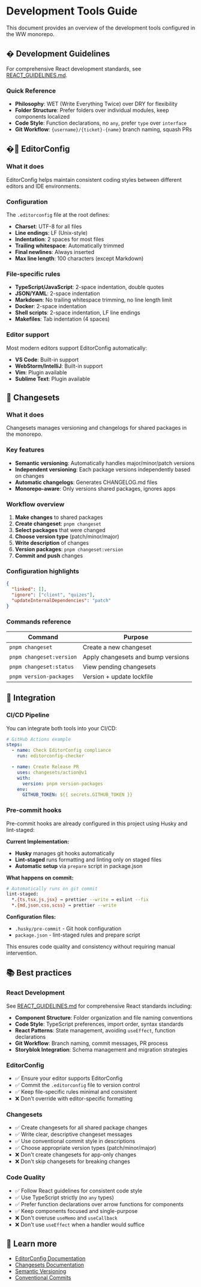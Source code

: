 # Development Tools Guide

This document provides an overview of the development tools configured in the WW monorepo.

## � Development Guidelines

For comprehensive React development standards, see [REACT_GUIDELINES.md](./REACT_GUIDELINES.md).

### Quick Reference

- **Philosophy**: WET (Write Everything Twice) over DRY for flexibility
- **Folder Structure**: Prefer folders over individual modules, keep components localized
- **Code Style**: Function declarations, no `any`, prefer `type` over `interface`
- **Git Workflow**: `{username}/{ticket}-{name}` branch naming, squash PRs

## �📝 EditorConfig

### What it does

EditorConfig helps maintain consistent coding styles between different editors and IDE environments.

### Configuration

The `.editorconfig` file at the root defines:

- **Charset**: UTF-8 for all files
- **Line endings**: LF (Unix-style)
- **Indentation**: 2 spaces for most files
- **Trailing whitespace**: Automatically trimmed
- **Final newlines**: Always inserted
- **Max line length**: 100 characters (except Markdown)

### File-specific rules

- **TypeScript/JavaScript**: 2-space indentation, double quotes
- **JSON/YAML**: 2-space indentation
- **Markdown**: No trailing whitespace trimming, no line length limit
- **Docker**: 2-space indentation
- **Shell scripts**: 2-space indentation, LF line endings
- **Makefiles**: Tab indentation (4 spaces)

### Editor support

Most modern editors support EditorConfig automatically:

- **VS Code**: Built-in support
- **WebStorm/IntelliJ**: Built-in support
- **Vim**: Plugin available
- **Sublime Text**: Plugin available

## 🔄 Changesets

### What it does

Changesets manages versioning and changelogs for shared packages in the monorepo.

### Key features

- **Semantic versioning**: Automatically handles major/minor/patch versions
- **Independent versioning**: Each package versions independently based on changes
- **Automatic changelogs**: Generates CHANGELOG.md files
- **Monorepo-aware**: Only versions shared packages, ignores apps

### Workflow overview

1. **Make changes** to shared packages
2. **Create changeset**: `pnpm changeset`
3. **Select packages** that were changed
4. **Choose version type** (patch/minor/major)
5. **Write description** of changes
6. **Version packages**: `pnpm changeset:version`
7. **Commit and push** changes

### Configuration highlights

```json
{
  "linked": [],
  "ignore": ["client", "quizes"],
  "updateInternalDependencies": "patch"
}
```

### Commands reference

| Command                  | Purpose                            |
| ------------------------ | ---------------------------------- |
| `pnpm changeset`         | Create a new changeset             |
| `pnpm changeset:version` | Apply changesets and bump versions |
| `pnpm changeset:status`  | View pending changesets            |
| `pnpm version-packages`  | Version + update lockfile          |

## 🔗 Integration

### CI/CD Pipeline

You can integrate both tools into your CI/CD:

```yaml
# GitHub Actions example
steps:
  - name: Check EditorConfig compliance
    run: editorconfig-checker

  - name: Create Release PR
    uses: changesets/action@v1
    with:
      version: pnpm version-packages
    env:
      GITHUB_TOKEN: ${{ secrets.GITHUB_TOKEN }}
```

### Pre-commit hooks

Pre-commit hooks are already configured in this project using Husky and lint-staged:

**Current Implementation:**

- **Husky** manages git hooks automatically
- **Lint-staged** runs formatting and linting only on staged files
- **Automatic setup** via `prepare` script in package.json

**What happens on commit:**

```bash
# Automatically runs on git commit
lint-staged:
  *.{ts,tsx,js,jsx} → prettier --write → eslint --fix
  *.{md,json,css,scss} → prettier --write
```

**Configuration files:**

- `.husky/pre-commit` - Git hook configuration
- `package.json` - lint-staged rules and prepare script

This ensures code quality and consistency without requiring manual intervention.

## 📚 Best practices

### React Development

See [REACT_GUIDELINES.md](./REACT_GUIDELINES.md) for comprehensive React standards including:

- **Component Structure**: Folder organization and file naming conventions
- **Code Style**: TypeScript preferences, import order, syntax standards
- **React Patterns**: State management, avoiding `useEffect`, function declarations
- **Git Workflow**: Branch naming, commit messages, PR process
- **Storyblok Integration**: Schema management and migration strategies

### EditorConfig

- ✅ Ensure your editor supports EditorConfig
- ✅ Commit the `.editorconfig` file to version control
- ✅ Keep file-specific rules minimal and consistent
- ❌ Don't override with editor-specific formatting

### Changesets

- ✅ Create changesets for all shared package changes
- ✅ Write clear, descriptive changeset messages
- ✅ Use conventional commit style in descriptions
- ✅ Choose appropriate version types (patch/minor/major)
- ❌ Don't create changesets for app-only changes
- ❌ Don't skip changesets for breaking changes

### Code Quality

- ✅ Follow React guidelines for consistent code style
- ✅ Use TypeScript strictly (no `any` types)
- ✅ Prefer function declarations over arrow functions for components
- ✅ Keep components focused and single-purpose
- ❌ Don't overuse `useMemo` and `useCallback`
- ❌ Don't use `useEffect` when a handler would suffice

## 📖 Learn more

- [EditorConfig Documentation](https://editorconfig.org/)
- [Changesets Documentation](https://github.com/changesets/changesets)
- [Semantic Versioning](https://semver.org/)
- [Conventional Commits](https://conventionalcommits.org/)
